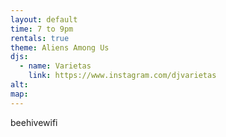 ```yaml
---
layout: default
time: 7 to 9pm
rentals: true
theme: Aliens Among Us
djs:
  - name: Varietas
    link: https://www.instagram.com/djvarietas
alt:
map:
---
```


beehivewifi
